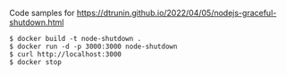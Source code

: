 Code samples for https://dtrunin.github.io/2022/04/05/nodejs-graceful-shutdown.html

```shell
$ docker build -t node-shutdown .
$ docker run -d -p 3000:3000 node-shutdown
$ curl http://localhost:3000
$ docker stop
```
